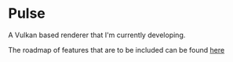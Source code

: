 # Pulse

A Vulkan based renderer that I'm currently developing.

The roadmap of features that are to be included can be found [here](https://trello.com/b/Y6Xjxh34/pulse-renderer-roadmap)

